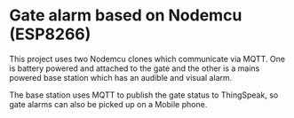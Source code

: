 # Gate alarm based on Nodemcu (ESP8266)

This project uses two Nodemcu clones which communicate via MQTT. One is battery
powered and attached to the gate and the other is a mains powered base station
which has an audible and visual alarm.

The base station uses MQTT to publish the gate status to ThingSpeak, so gate
alarms can also be picked up on a Mobile phone.
